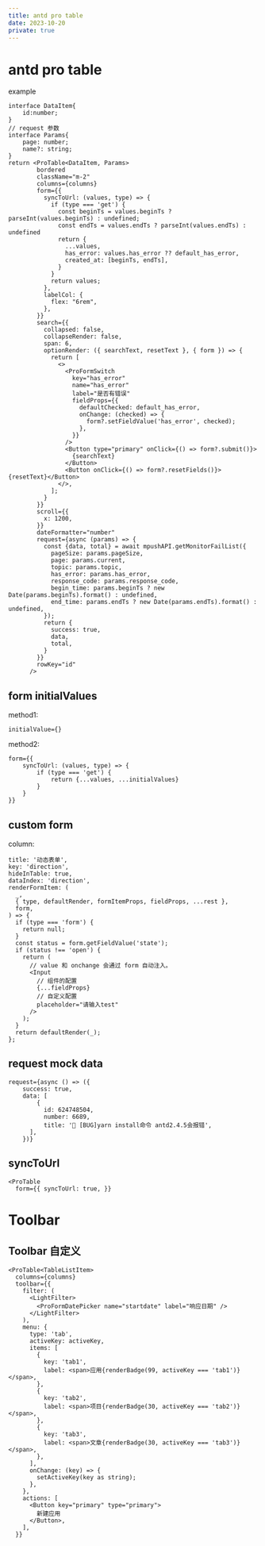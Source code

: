 ```yaml
---
title: antd pro table
date: 2023-10-20
private: true
---
```

# antd pro table
example
```
interface DataItem{
    id:number;
}
// request 参数
interface Params{
    page: number;
    name?: string;
}
return <ProTable<DataItem, Params>
        bordered
        className="m-2"
        columns={columns}
        form={{
          syncToUrl: (values, type) => {
            if (type === 'get') {
              const beginTs = values.beginTs ? parseInt(values.beginTs) : undefined;
              const endTs = values.endTs ? parseInt(values.endTs) : undefined
              return {
                ...values,
                has_error: values.has_error ?? default_has_error,
                created_at: [beginTs, endTs],
              }
            }
            return values;
          },
          labelCol: {
            flex: "6rem",
          },
        }}
        search={{
          collapsed: false,
          collapseRender: false,
          span: 6,
          optionRender: ({ searchText, resetText }, { form }) => {
            return [
              <>
                <ProFormSwitch
                  key="has_error"
                  name="has_error"
                  label="是否有错误"
                  fieldProps={{
                    defaultChecked: default_has_error,
                    onChange: (checked) => {
                      form?.setFieldValue('has_error', checked);
                    },
                  }}
                />
                <Button type="primary" onClick={() => form?.submit()}>
                  {searchText}
                </Button>
                <Button onClick={() => form?.resetFields()}>{resetText}</Button>
              </>,
            ];
          }
        }}
        scroll={{
          x: 1200,
        }}
        dateFormatter="number"
        request={async (params) => {
          const {data, total} = await mpushAPI.getMonitorFailList({
            pageSize: params.pageSize,
            page: params.current,
            topic: params.topic,
            has_error: params.has_error,
            response_code: params.response_code,
            begin_time: params.beginTs ? new Date(params.beginTs).format() : undefined,
            end_time: params.endTs ? new Date(params.endTs).format() : undefined,
          });
          return {
            success: true,
            data,
            total,
          }
        }}
        rowKey="id"
      />

```

## form initialValues
method1:

    initialValue={}

method2:

    form={{
        syncToUrl: (values, type) => {
            if (type === 'get') {
                return {...values, ...initialValues}
            }
        }
    }}

## custom form
column:

    title: '动态表单',
    key: 'direction',
    hideInTable: true,
    dataIndex: 'direction',
    renderFormItem: (
      _,
      { type, defaultRender, formItemProps, fieldProps, ...rest },
      form,
    ) => {
      if (type === 'form') {
        return null;
      }
      const status = form.getFieldValue('state');
      if (status !== 'open') {
        return (
          // value 和 onchange 会通过 form 自动注入。
          <Input
            // 组件的配置
            {...fieldProps}
            // 自定义配置
            placeholder="请输入test"
          />
        );
      }
      return defaultRender(_);
    };

## request mock data
    request={async () => ({
        success: true,
        data: [
            {
              id: 624748504,
              number: 6689,
              title: '🐛 [BUG]yarn install命令 antd2.4.5会报错',
          ],
        })}

## syncToUrl
    <ProTable
      form={{ syncToUrl: true, }}

# Toolbar 

## Toolbar 自定义

    <ProTable<TableListItem>
      columns={columns}
      toolbar={{
        filter: (
          <LightFilter>
            <ProFormDatePicker name="startdate" label="响应日期" />
          </LightFilter>
        ),
        menu: {
          type: 'tab',
          activeKey: activeKey,
          items: [
            {
              key: 'tab1',
              label: <span>应用{renderBadge(99, activeKey === 'tab1')}</span>,
            },
            {
              key: 'tab2',
              label: <span>项目{renderBadge(30, activeKey === 'tab2')}</span>,
            },
            {
              key: 'tab3',
              label: <span>文章{renderBadge(30, activeKey === 'tab3')}</span>,
            },
          ],
          onChange: (key) => {
            setActiveKey(key as string);
          },
        },
        actions: [
          <Button key="primary" type="primary">
            新建应用
          </Button>,
        ],
      }}